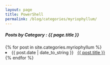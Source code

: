 ```yaml
---
layout: page
title: PowerShell
permalink: /blog/categories/myriophyllum/
---
```


<h5> Posts by Category : {{ page.title }} </h5>

<div class="card">
{% for post in site.categories.myriophyllum %}
 <li class="category-posts"><span>{{ post.date | date_to_string }}</span> &nbsp; <a href="{{ post.url }}">{{ post.title }}</a></li>
{% endfor %}
</div>
